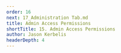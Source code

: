 ```yaml
---
order: 16
next: 17_Administration Tab.md
title: Admin Access Permissions
shortTitle: 15. Admin Access Permissions
author: Jason Kerbelis
headerDepth: 4
---
```



<VidStack
  src="https://www.youtube.com/watch?v=8OvKv0Iuxt4&list=PLm1Nyfu8s-DeXpRg8B5bqnrLH7HXetzWn&index=15"
  poster="../../assets/training-videos/Admin Access Permissions.jpg"
/>